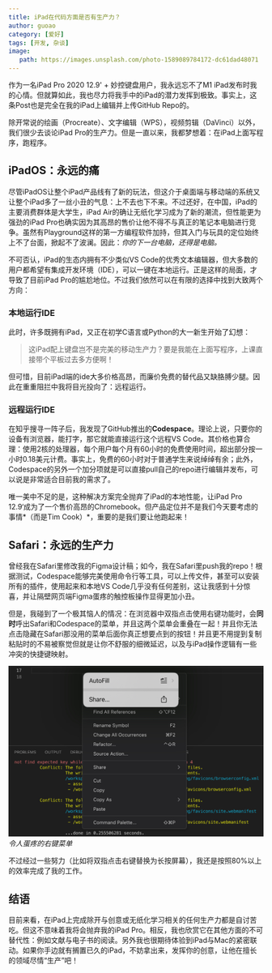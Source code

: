 ```yaml
---
title: iPad在代码方面是否有生产力？
author: guoao
category: [爱好]
tags: [开发, 杂谈]
image:
   path: https://images.unsplash.com/photo-1589089784172-dc61dad48071
---
```


作为一名iPad Pro 2020 12.9' + 妙控键盘用户，我永远忘不了M1 iPad发布时我的心情。但就算如此，我也尽力将我手中的iPad的潜力发挥到极致。事实上，这条Post也是完全在我的iPad上编辑并上传GitHub Repo的。

除开常说的绘画（Procreate）、文字编辑（WPS），视频剪辑（DaVinci）以外，我们很少去谈论iPad Pro的生产力。但是一直以来，我都梦想着：在iPad上面写程序，跑程序。

## iPadOS：永远的痛

尽管iPadOS让整个iPad产品线有了新的玩法，但这介于桌面端与移动端的系统又让整个iPad多了一丝小丑的气息：上不去也下不来。不过还好，在中国，iPad的主要消费群体是大学生，iPad Air的确让无纸化学习成为了新的潮流，但性能更为强劲的iPad Pro也确实因为其高昂的售价让他不得不与真正的笔记本电脑进行竞争。虽然有Playground这样的第一方编程软件加持，但其入门与玩具的定位始终上不了台面，掀起不了波澜。因此：*你的下一台电脑，还得是电脑。*

不可否认，iPad的生态内拥有不少类似VS Code的优秀文本编辑器，但大多数的用户都希望有集成开发环境（IDE），可以一键在本地运行。正是这样的局面，才导致了目前iPad Pro的尴尬地位。不过我们依然可以在有限的选择中找到大致两个方向：

### 本地运行IDE

此时，许多既拥有iPad，又正在初学C语言或Python的大一新生开始了幻想：

>这iPad配上键盘岂不是完美的移动生产力？要是我能在上面写程序，上课直接带个平板过去多方便啊！

但可惜，目前iPad端的ide大多价格高昂，而廉价免费的替代品又缺胳膊少腿。因此在重重阻拦中我将目光投向了：远程运行。

### 远程运行IDE

在知乎搜寻一阵子后，我发现了GitHub推出的**Codespace**。理论上说，只要你的设备有浏览器，能打字，那它就能直接运行这个远程VS Code。其价格也算合理：使用2核的处理器，每个用户每个月有60小时的免费使用时间，超出部分按一小时0.18美元计费。事实上，免费的60小时对于普通学生来说绰绰有余；此外，Codespace的另外一个加分项就是可以直接pull自己的repo进行编辑并发布，可以说是非常适合目前我的需求了。

唯一美中不足的是，这种解决方案完全抛弃了iPad的本地性能，让iPad Pro 12.9‘成为了一个售价高昂的Chromebook。但产品定位并不是我们今天要考虑的事情*（而是Tim Cook）*，重要的是我们要让他跑起来！

## Safari：永远的生产力

曾经我在Safari里修改我的Figma设计稿；如今，我在Safari里push我的repo！根据测试，Codespace能够完美使用命令行等工具，可以上传文件，甚至可以安装所有的插件，使用起来和本地VS Code几乎没有任何差别，这让我感到十分惊喜，并让隔壁网页端Figma蛋疼的触控板操作显得更加小丑。

但是，我碰到了一个极其恼人的情况：在浏览器中双指点击使用右键功能时，会**同时**呼出Safari和Codespace的菜单，并且这两个菜单会重叠在一起！并且你无法点击隐藏在Safari那没用的菜单后面你真正想要点到的按钮！并且更不用提到复制粘贴时的不易被察觉但就是让你不舒服的细微延迟，以及与iPad操作逻辑有一些冲突的快捷键映射。

![Screenshot](assets/2024-03-07/rightclick.jpeg)
_令人蛋疼的右键菜单_

不过经过一些努力（比如将双指点击右键替换为长按屏幕），我还是按照80%以上的效率完成了我的工作。

## 结语

目前来看，在iPad上完成除开与创意或无纸化学习相关的任何生产力都是自讨苦吃。但这不意味着我将会抛弃我的iPad Pro。相反，我也欣赏它在其他方面的不可替代性：例如文献与电子书的阅读。另外我也很期待体验到iPad与Mac的紧密联动。如果你手边就有搁置已久的iPad，不妨拿出来，发挥你的创意，让他在擅长的领域尽情“生产”吧！
